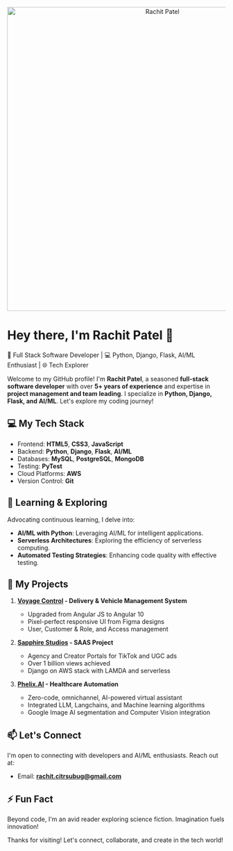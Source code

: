 <p align="center">
  <img src="https://media.giphy.com/media/YknAouVrcbkiDvWUOR/giphy.gif" alt="Rachit Patel" width="700px"/>
</p>

# Hey there, I'm Rachit Patel 👋

🚀 Full Stack Software Developer | 💻 Python, Django, Flask, AI/ML Enthusiast | 🌐 Tech Explorer

Welcome to my GitHub profile! I'm **Rachit Patel**, a seasoned **full-stack software developer** with over **5+ years of experience** and expertise in **project management and team leading**. I specialize in **Python, Django, Flask, and AI/ML**. Let's explore my coding journey!

## 💻 My Tech Stack

- Frontend: **HTML5**, **CSS3**, **JavaScript**
- Backend: **Python**, **Django**, **Flask**, **AI/ML**
- Databases: **MySQL**, **PostgreSQL**, **MongoDB**
- Testing: **PyTest**
- Cloud Platforms: **AWS**
- Version Control: **Git**

## 🌱 Learning & Exploring

Advocating continuous learning, I delve into:

- **AI/ML with Python**: Leveraging AI/ML for intelligent applications.
- **Serverless Architectures**: Exploring the efficiency of serverless computing.
- **Automated Testing Strategies**: Enhancing code quality with effective testing.

## 🚀 My Projects

1. **[Voyage Control](https://voyagecontrol.com/) - Delivery & Vehicle Management System**
   - Upgraded from Angular JS to Angular 10
   - Pixel-perfect responsive UI from Figma designs
   - User, Customer & Role, and Access management

2. **[Sapphire Studios](https://www.sapphirestudios.co/) - SAAS Project**
   - Agency and Creator Portals for TikTok and UGC ads
   - Over 1 billion views achieved
   - Django on AWS stack with LAMDA and serverless

3. **[Phelix.AI](https://www.phelix.ai/) - Healthcare Automation**
   - Zero-code, omnichannel, AI-powered virtual assistant
   - Integrated LLM, Langchains, and Machine learning algorithms
   - Google Image AI segmentation and Computer Vision integration

## 📫 Let's Connect

I'm open to connecting with developers and AI/ML enthusiasts. Reach out at:
- Email: **rachit.citrsubug@gmail.com**

## ⚡ Fun Fact

Beyond code, I'm an avid reader exploring science fiction. Imagination fuels innovation!

Thanks for visiting! Let's connect, collaborate, and create in the tech world!

